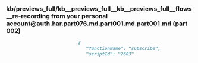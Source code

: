 ### kb/previews_full/kb__previews_full__kb__previews_full__flows__re-recording from your personal account@auth.har.part076.md.part001.md.part001.md (part 002)

```md
                           {
                              "functionName": "subscribe",
                              "scriptId": "2603"
```

```
